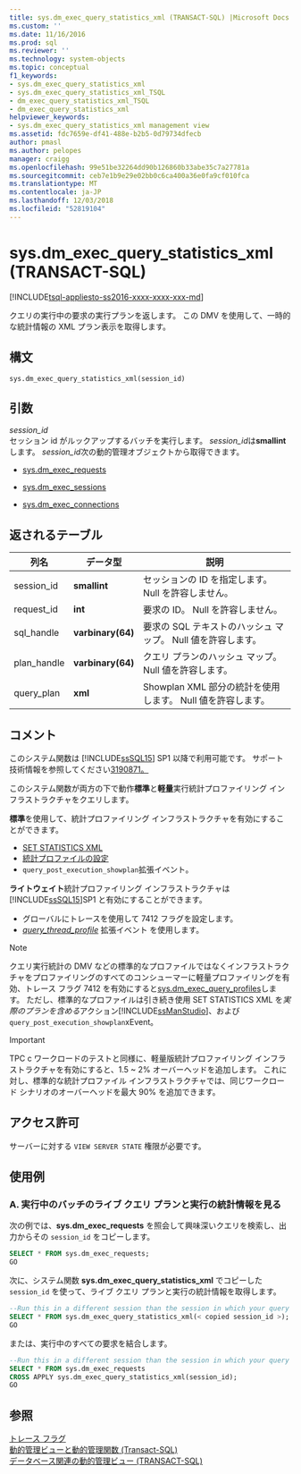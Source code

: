 ```yaml
---
title: sys.dm_exec_query_statistics_xml (TRANSACT-SQL) |Microsoft Docs
ms.custom: ''
ms.date: 11/16/2016
ms.prod: sql
ms.reviewer: ''
ms.technology: system-objects
ms.topic: conceptual
f1_keywords:
- sys.dm_exec_query_statistics_xml
- sys.dm_exec_query_statistics_xml_TSQL
- dm_exec_query_statistics_xml_TSQL
- dm_exec_query_statistics_xml
helpviewer_keywords:
- sys.dm_exec_query_statistics_xml management view
ms.assetid: fdc7659e-df41-488e-b2b5-0d79734dfecb
author: pmasl
ms.author: pelopes
manager: craigg
ms.openlocfilehash: 99e51be32264dd90b126860b33abe35c7a27781a
ms.sourcegitcommit: ceb7e1b9e29e02bb0c6ca400a36e0fa9cf010fca
ms.translationtype: MT
ms.contentlocale: ja-JP
ms.lasthandoff: 12/03/2018
ms.locfileid: "52819104"
---
```

# <a name="sysdmexecquerystatisticsxml-transact-sql"></a>sys.dm_exec_query_statistics_xml (TRANSACT-SQL)
[!INCLUDE[tsql-appliesto-ss2016-xxxx-xxxx-xxx-md](../../includes/tsql-appliesto-ss2016-xxxx-xxxx-xxx-md.md)]

クエリの実行中の要求の実行プランを返します。 この DMV を使用して、一時的な統計情報の XML プラン表示を取得します。 

## <a name="syntax"></a>構文

```
sys.dm_exec_query_statistics_xml(session_id)  
``` 

## <a name="arguments"></a>引数 
*session_id*  
 セッション id がルックアップするバッチを実行します。 *session_id*は**smallint**します。 *session_id*次の動的管理オブジェクトから取得できます。  
  
-   [sys.dm_exec_requests](../../relational-databases/system-dynamic-management-views/sys-dm-exec-requests-transact-sql.md)  
  
-   [sys.dm_exec_sessions](../../relational-databases/system-dynamic-management-views/sys-dm-exec-sessions-transact-sql.md)  
  
-   [sys.dm_exec_connections](../../relational-databases/system-dynamic-management-views/sys-dm-exec-connections-transact-sql.md)  

## <a name="table-returned"></a>返されるテーブル
|列名|データ型|説明|  
|-----------------|---------------|-----------------|
|session_id|**smallint**|セッションの ID を指定します。 Null を許容しません。|
|request_id|**int**|要求の ID。 Null を許容しません。|
|sql_handle|**varbinary(64)**|要求の SQL テキストのハッシュ マップ。 Null 値を許容します。|
|plan_handle|**varbinary(64)**|クエリ プランのハッシュ マップ。 Null 値を許容します。|
|query_plan|**xml**|Showplan XML 部分の統計を使用します。 Null 値を許容します。|

## <a name="remarks"></a>コメント
このシステム関数は [!INCLUDE[ssSQL15](../../includes/sssql15-md.md)] SP1 以降で利用可能です。 サポート技術情報を参照してください[3190871。](https://support.microsoft.com/en-us/help/3190871)

このシステム関数が両方の下で動作**標準**と**軽量**実行統計プロファイリング インフラストラクチャをクエリします。  
  
**標準**を使用して、統計プロファイリング インフラストラクチャを有効にすることができます。
  -  [SET STATISTICS XML](../../t-sql/statements/set-statistics-xml-transact-sql.md)
  -  [統計プロファイルの設定](../../t-sql/statements/set-statistics-profile-transact-sql.md)
  -  `query_post_execution_showplan`拡張イベント。  
  
**ライトウェイト**統計プロファイリング インフラストラクチャは[!INCLUDE[ssSQL15](../../includes/sssql15-md.md)]SP1 と有効にすることができます。
  -  グローバルにトレースを使用して 7412 フラグを設定します。
  -  [*query_thread_profile*](https://support.microsoft.com/kb/3170113) 拡張イベント を使用します。
  
> [!NOTE]
> クエリ実行統計の DMV などの標準的なプロファイルではなくインフラストラクチャをプロファイリングのすべてのコンシューマーに軽量プロファイリングを有効、トレース フラグ 7412 を有効にすると[sys.dm_exec_query_profiles](../../relational-databases/system-dynamic-management-views/sys-dm-exec-query-profiles-transact-sql.md)します。
> ただし、標準的なプロファイルは引き続き使用 SET STATISTICS XML を*実際のプランを含める*アクション[!INCLUDE[ssManStudio](../../includes/ssManStudio-md.md)]、および`query_post_execution_showplan`xEvent。

> [!IMPORTANT]
> TPC c ワークロードのテストと同様に、軽量版統計プロファイリング インフラストラクチャを有効にすると、1.5 ~ 2% オーバーヘッドを追加します。 これに対し、標準的な統計プロファイル インフラストラクチャでは、同じワークロード シナリオのオーバーヘッドを最大 90% を追加できます。

## <a name="permissions"></a>アクセス許可  
 サーバーに対する `VIEW SERVER STATE` 権限が必要です。  

## <a name="examples"></a>使用例  
  
### <a name="a-looking-at-live-query-plan-and-execution-statistics-for-a-running-batch"></a>A. 実行中のバッチのライブ クエリ プランと実行の統計情報を見る  
 次の例では、**sys.dm_exec_requests** を照会して興味深いクエリを検索し、出力からその `session_id` をコピーします。  
  
```sql  
SELECT * FROM sys.dm_exec_requests;  
GO  
```  
  
 次に、システム関数 **sys.dm_exec_query_statistics_xml** でコピーした `session_id` を使って、ライブ クエリ プランと実行の統計情報を取得します。  
  
```sql  
--Run this in a different session than the session in which your query is running.
SELECT * FROM sys.dm_exec_query_statistics_xml(< copied session_id >);  
GO  
```   

 または、実行中のすべての要求を結合します。  
  
```sql  
--Run this in a different session than the session in which your query is running.
SELECT * FROM sys.dm_exec_requests
CROSS APPLY sys.dm_exec_query_statistics_xml(session_id);  
GO  
```   
  
## <a name="see-also"></a>参照
  [トレース フラグ](../../t-sql/database-console-commands/dbcc-traceon-trace-flags-transact-sql.md)  
 [動的管理ビューと動的管理関数 &#40;Transact-SQL&#41;](~/relational-databases/system-dynamic-management-views/system-dynamic-management-views.md)   
 [データベース関連の動的管理ビュー &#40;TRANSACT-SQL&#41;](../../relational-databases/system-dynamic-management-views/database-related-dynamic-management-views-transact-sql.md)  

